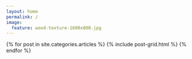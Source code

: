 ```yaml
---
layout: home
permalink: /
image:
  feature: wood-texture-1600x800.jpg
---
```


<div class="tiles">
{% for post in site.categories.articles %}
  {% include post-grid.html %}
{% endfor %}
</div><!-- /.tiles -->

